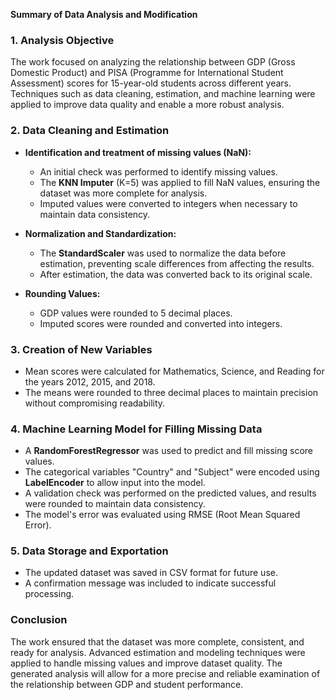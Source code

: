 **Summary of Data Analysis and Modification**

### 1. **Analysis Objective**
The work focused on analyzing the relationship between GDP (Gross Domestic Product) and PISA (Programme for International Student Assessment) scores for 15-year-old students across different years. Techniques such as data cleaning, estimation, and machine learning were applied to improve data quality and enable a more robust analysis.

### 2. **Data Cleaning and Estimation**
- **Identification and treatment of missing values (NaN):**
  - An initial check was performed to identify missing values.
  - The **KNN Imputer** (K=5) was applied to fill NaN values, ensuring the dataset was more complete for analysis.
  - Imputed values were converted to integers when necessary to maintain data consistency.

- **Normalization and Standardization:**
  - The **StandardScaler** was used to normalize the data before estimation, preventing scale differences from affecting the results.
  - After estimation, the data was converted back to its original scale.

- **Rounding Values:**
  - GDP values were rounded to 5 decimal places.
  - Imputed scores were rounded and converted into integers.

### 3. **Creation of New Variables**
- Mean scores were calculated for Mathematics, Science, and Reading for the years 2012, 2015, and 2018.
- The means were rounded to three decimal places to maintain precision without compromising readability.

### 4. **Machine Learning Model for Filling Missing Data**
- A **RandomForestRegressor** was used to predict and fill missing score values.
- The categorical variables "Country" and "Subject" were encoded using **LabelEncoder** to allow input into the model.
- A validation check was performed on the predicted values, and results were rounded to maintain data consistency.
- The model's error was evaluated using RMSE (Root Mean Squared Error).

### 5. **Data Storage and Exportation**
- The updated dataset was saved in CSV format for future use.
- A confirmation message was included to indicate successful processing.

### **Conclusion**
The work ensured that the dataset was more complete, consistent, and ready for analysis. Advanced estimation and modeling techniques were applied to handle missing values and improve dataset quality. The generated analysis will allow for a more precise and reliable examination of the relationship between GDP and student performance.

